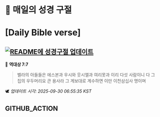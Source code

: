 # 🙏 매일의 성경 구절
# [Daily Bible verse]
## [![README에 성경구절 업데이트](https://github.com/DONGSUKA/first_test/actions/workflows/update-readme-bible.yml/badge.svg)](https://github.com/DONGSUKA/first_test/actions/workflows/update-readme-bible.yml)
<!-- START_BIBLE_VERSE -->
📖 **역대상 7:7**
> 벨라의 아들들은 에스본과 우시와 웃시엘과 여리못과 이리 다섯 사람이니 다 그 집의 우두머리요 큰 용사라 그 계보대로 계수하면 이만 이천삼십사 명이며

🕊️ _업데이트 시각: 2025-09-30 06:55:35 KST_
  <!-- END_BIBLE_VERSE -->
## GITHUB_ACTION

